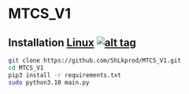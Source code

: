 # MTCS_V1
## Installation [Linux](https://wikipedia.org/wiki/Linux) [![alt tag](http://icons.iconarchive.com/icons/dakirby309/simply-styled/32/OS-Linux-icon.png)](https://fr.wikipedia.org/wiki/Linux)

```bash
git clone https://github.com/ShLkprod/MTCS_V1.git
cd MTCS_V1
pip3 install -r requirements.txt
sudo python3.10 main.py
```
